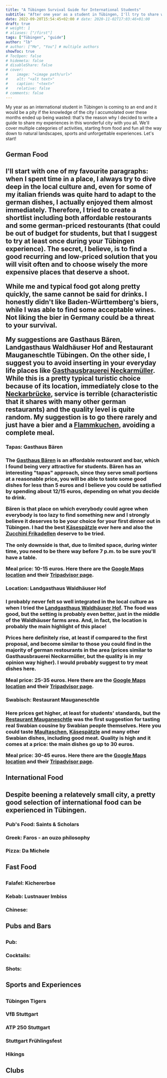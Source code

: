 ```yaml
---
title: "A Tübingen Survival Guide for International Students"
subtitle: "After one year as a student in Tübingen, I'll try to share with you all the city knowledge I gained!"
date: 2022-09-20T15:54:45+02:00 # date: 2020-11-02T17:03:46+01:00
draft: true
# weight: 1
# aliases: ["/first"]
tags: ["Tübingen", "guide"]
author: "lb"
# author: ["Me", "You"] # multiple authors
showToc: true
# TocOpen: false
# hidemeta: false
# disableShare: false
# cover:
#    image: "<image path/url>"
#    alt: "<alt text>"
#    caption: "<text>"
#    relative: false
# comments: false
---
```

My year as an international student in Tübingen is coming to an end and it would be a pity if the knowledge of the city I accumolated over these months ended up being wasted: that's the reason why I decided to write a guide to share my experiences in this wonderful city with you all. We'll cover multiple categories of activities, starting from food and fun all the way down to natural landscapes, sports and unforgettable experiences. Let's start!

<h2>German Food<h2>

I'll start with one of my favourite paragraphs: when I spent time in a place, I always try to dive deep in the local culture and, even for some of my italian friends was quite hard to adapt to the german dishes, I actually enjoyed them almost immediately.
Therefore, I tried to create a shortlist including both affordable restourants and some german-priced restourants (that could be out of budget for students, but that I suggest to try at least once during your Tübingen experience). The secret, I believe, is to find a good recurring and low-priced solution that you will visit often and to choose wisely the more expensive places that deserve a shoot. 

While me and typical food got along pretty quickly, the same cannot be said for drinks. I honestly didn't like Baden-Württemberg's biers, while I was able to find some acceptable wines. Not liking the bier in Germany could be a threat to your survival.

My suggestions are Gasthaus Bären, Landgasthaus Waldhäuser Hof and Restaurant Mauganeschtle Tübingen.
On the other side, I suggest you to avoid inserting in your everyday life places like [Gasthausbrauerei Neckarmüller](https://goo.gl/maps/uvpkuUCNMAGziHhU8). While this is a pretty typical turistic choice because of its location, immediately close to the [Neckarbrücke](https://goo.gl/maps/32r1Vc31LEdxCxgF6), service is terrible (characteristic that it shares with many other german restaurants) and the quality level is quite random. My suggestion is to go there rarely and just have a bier and a [Flammkuchen](https://en.wikipedia.org/wiki/Flammekueche), avoiding a complete meal.

<h3>Tapas: Gasthaus Bären<h3>

The [Gasthaus Bären](https://www.instagram.com/gasthaus_baeren/) is an affordable restourant and bar, which I found being very attractive for students. Bären has an interesting "tapas" approach, since they serve small portions at a reasonable price, you will be able to taste some good dishes for less than 5 euros and I believe you could be satisfied by spending about 12/15 euros, depending on what you decide to drink.

Bären is that place on which everybody could agree when everybody is too lazy to find something new and I strongly believe it deserves to be your choice for your first dinner out in Tübingen. I had the best [Käsespätzle](https://en.wikipedia.org/wiki/K%C3%A4sesp%C3%A4tzle) ever here and also the [Zucchini Frikadellen](https://duckduckgo.com/?q=Zucchini+Frikadellen&t=newext&iax=images&ia=images) deserve to be tried.

The only downside is that, due to limited space, during winter time, you need to be there way before 7 p.m. to be sure you'll have a table.

Meal price: 10-15 euros. Here there are the [Google Maps location](https://goo.gl/maps/LfJeg6sqC5q5hTrM7) and their [Tripadvisor page](https://www.tripadvisor.it/Restaurant_Review-g198539-d10125512-Reviews-Gasthaus_Baren-Tubingen_Baden_Wurttemberg.html).

<h3>Location: Landgasthaus Waldhäuser Hof<h3>

I probably never felt so well integrated in the local culture as when I tried the [Landgasthaus Waldhäuser Hof](https://waldhaeuser-hof.de/). The food was good, but the setting is probably even better, just in the middle of the Waldhäuser farms area. And, in fact, the location is probably the main highlight of this place!

Prices here definitely rise, at least if compared to the first proposal, and become similar to those you could find in the majority of german restourants in the area (prices similar to Gasthausbrauerei Neckarmüller, but the quality is in my opinion way higher). I would probably suggest to try meat dishes here.

Meal price: 25-35 euros. Here there are the [Google Maps location](https://g.page/WaldhaeuserHof?share) and their [Tripadvisor page](https://www.tripadvisor.de/Restaurant_Review-g198539-d21141085-Reviews-Waldhauser_Hof-Tubingen_Baden_Wurttemberg.html).

<h3>Swabisch: Restaurant Mauganeschtle<h3>

Here prices get higher, at least for students' standards, but the [Restaurant Mauganeschtle](https://www.mauganeschtle.de/) was the first suggestion for tasting real Swabian cousine by Swabian people themselves. Here you could taste [Maultaschen](https://en.wikipedia.org/wiki/Maultasche), [Käsespätzle](https://en.wikipedia.org/wiki/K%C3%A4sesp%C3%A4tzle) and many other Swabian dishes, including good meat. Quality is high and it comes at a price: the main dishes go up to 30 euros.

Meal price: 30-45 euros. Here there are the [Google Maps location](https://g.page/mauganeschtle?share) and their [Tripadvisor page](https://www.tripadvisor.de/Restaurant_Review-g198539-d1344207-Reviews-Mauganeschtle-Tubingen_Baden_Wurttemberg.html).


<h2>International Food<h2>

Despite beening a relatevely small city, a pretty good selection of international food can be experienced in Tübingen. 

<h3>Pub's Food: Saints & Scholars<h3>


<h3>Greek: Faros - an ouzo philosophy<h3>


<h3>Pizza: Da Michele<h3>


<h2>Fast Food<h2>


<h3>Falafel: Kichererbse<h3>


<h3>Kebab: Lustnauer Imbiss<h3>


<h3>Chinese: <h3>


<h2>Pubs and Bars<h2>

<h3>Pub: <h3>

<h3>Cocktails: <h3>

<h3>Shots: <h3>


<h2>Sports and Experiences<h2>

<h3>Tübingen Tigers<h3>

<h3>VfB Stuttgart<h3>

<h3>ATP 250 Stuttgart<h3>

<h3>Stuttgart Frühlingsfest<h3>

<h3>Hikings<h3>


<h2>Clubs<h2>

<h3> <h3>

<h3> <h3>
